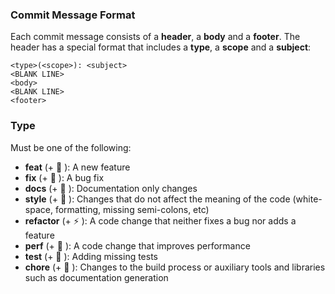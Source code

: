 ### Commit Message Format
Each commit message consists of a **header**, a **body** and a **footer**.  The header has a special
format that includes a **type**, a **scope** and a **subject**:

```
<type>(<scope>): <subject>
<BLANK LINE>
<body>
<BLANK LINE>
<footer>
```


### Type
Must be one of the following:

* **feat** (+ :rocket:  ): A new feature
* **fix** (+ :wrench: ): A bug fix
* **docs** (+ :memo: ): Documentation only changes
* **style** (+ :dress: ): Changes that do not affect the meaning of the code (white-space, formatting, missing
  semi-colons, etc)
* **refactor** (+ :zap: ): A code change that neither fixes a bug nor adds a feature
* **perf** (+ :runner: ): A code change that improves performance
* **test** (+ :eyes: ): Adding missing tests
* **chore** (+  :tea: ): Changes to the build process or auxiliary tools and libraries such as documentation
  generation
